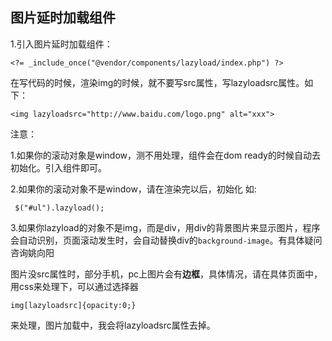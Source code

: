 ## 图片延时加载组件 ##

1.引入图片延时加载组件：

    <?= _include_once("@vendor/components/lazyload/index.php") ?>

在写代码的时候，渲染img的时候，就不要写src属性，写lazyloadsrc属性。如下：

    <img lazyloadsrc="http://www.baidu.com/logo.png" alt="xxx">

注意：

1.如果你的滚动对象是window，测不用处理，组件会在dom ready的时候自动去初始化。引入组件即可。

2.如果你的滚动对象不是window，请在渲染完以后，初始化 如:

	 $("#ul").lazyload();


3.如果你lazyload的对象不是img，而是div，用div的背景图片来显示图片，程序会自动识别，页面滚动发生时，会自动替换div的`background-image`。有具体疑问咨询姚向阳

图片没src属性时，部分手机，pc上图片会有**边框**，具体情况，请在具体页面中，用css来处理下，可以通过选择器

    img[lazyloadsrc]{opacity:0;}

来处理，图片加载中，我会将lazyloadsrc属性去掉。